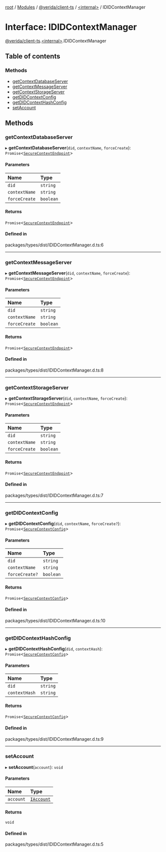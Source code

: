 [root](../README.md) / [Modules](../modules.md) / [@verida/client-ts](../modules/verida_client_ts.md) / [<internal\>](../modules/verida_client_ts._internal_.md) / IDIDContextManager

# Interface: IDIDContextManager

[@verida/client-ts](../modules/verida_client_ts.md).[<internal\>](../modules/verida_client_ts._internal_.md).IDIDContextManager

## Table of contents

### Methods

- [getContextDatabaseServer](verida_client_ts._internal_.IDIDContextManager.md#getcontextdatabaseserver)
- [getContextMessageServer](verida_client_ts._internal_.IDIDContextManager.md#getcontextmessageserver)
- [getContextStorageServer](verida_client_ts._internal_.IDIDContextManager.md#getcontextstorageserver)
- [getDIDContextConfig](verida_client_ts._internal_.IDIDContextManager.md#getdidcontextconfig)
- [getDIDContextHashConfig](verida_client_ts._internal_.IDIDContextManager.md#getdidcontexthashconfig)
- [setAccount](verida_client_ts._internal_.IDIDContextManager.md#setaccount)

## Methods

### getContextDatabaseServer

▸ **getContextDatabaseServer**(`did`, `contextName`, `forceCreate`): `Promise`<[`SecureContextEndpoint`](verida_client_ts._internal_.SecureContextEndpoint.md)\>

#### Parameters

| Name | Type |
| :------ | :------ |
| `did` | `string` |
| `contextName` | `string` |
| `forceCreate` | `boolean` |

#### Returns

`Promise`<[`SecureContextEndpoint`](verida_client_ts._internal_.SecureContextEndpoint.md)\>

#### Defined in

packages/types/dist/IDIDContextManager.d.ts:6

___

### getContextMessageServer

▸ **getContextMessageServer**(`did`, `contextName`, `forceCreate`): `Promise`<[`SecureContextEndpoint`](verida_client_ts._internal_.SecureContextEndpoint.md)\>

#### Parameters

| Name | Type |
| :------ | :------ |
| `did` | `string` |
| `contextName` | `string` |
| `forceCreate` | `boolean` |

#### Returns

`Promise`<[`SecureContextEndpoint`](verida_client_ts._internal_.SecureContextEndpoint.md)\>

#### Defined in

packages/types/dist/IDIDContextManager.d.ts:8

___

### getContextStorageServer

▸ **getContextStorageServer**(`did`, `contextName`, `forceCreate`): `Promise`<[`SecureContextEndpoint`](verida_client_ts._internal_.SecureContextEndpoint.md)\>

#### Parameters

| Name | Type |
| :------ | :------ |
| `did` | `string` |
| `contextName` | `string` |
| `forceCreate` | `boolean` |

#### Returns

`Promise`<[`SecureContextEndpoint`](verida_client_ts._internal_.SecureContextEndpoint.md)\>

#### Defined in

packages/types/dist/IDIDContextManager.d.ts:7

___

### getDIDContextConfig

▸ **getDIDContextConfig**(`did`, `contextName`, `forceCreate?`): `Promise`<[`SecureContextConfig`](verida_client_ts._internal_.SecureContextConfig.md)\>

#### Parameters

| Name | Type |
| :------ | :------ |
| `did` | `string` |
| `contextName` | `string` |
| `forceCreate?` | `boolean` |

#### Returns

`Promise`<[`SecureContextConfig`](verida_client_ts._internal_.SecureContextConfig.md)\>

#### Defined in

packages/types/dist/IDIDContextManager.d.ts:10

___

### getDIDContextHashConfig

▸ **getDIDContextHashConfig**(`did`, `contextHash`): `Promise`<[`SecureContextConfig`](verida_client_ts._internal_.SecureContextConfig.md)\>

#### Parameters

| Name | Type |
| :------ | :------ |
| `did` | `string` |
| `contextHash` | `string` |

#### Returns

`Promise`<[`SecureContextConfig`](verida_client_ts._internal_.SecureContextConfig.md)\>

#### Defined in

packages/types/dist/IDIDContextManager.d.ts:9

___

### setAccount

▸ **setAccount**(`account`): `void`

#### Parameters

| Name | Type |
| :------ | :------ |
| `account` | [`IAccount`](verida_client_ts._internal_.IAccount.md) |

#### Returns

`void`

#### Defined in

packages/types/dist/IDIDContextManager.d.ts:5
